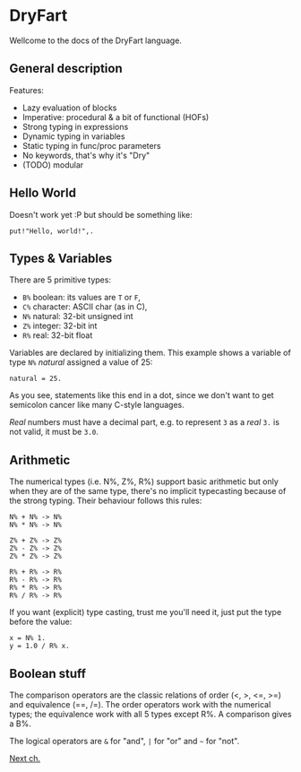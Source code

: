 # DryFart

Wellcome to the docs of the DryFart language.

## General description

Features:
* Lazy evaluation of blocks
* Imperative: procedural & a bit of functional (HOFs)
* Strong typing in expressions
* Dynamic typing in variables
* Static typing in func/proc parameters
* No keywords, that's why it's "Dry"
* (TODO) modular

## Hello World

Doesn't work yet :P but should be something like:

```
put!"Hello, world!",.
```

## Types & Variables

There are 5 primitive types:
* `B%` boolean: its values are `T` or `F`,
* `C%` character: ASCII char (as in C),
* `N%` natural: 32-bit unsigned int
* `Z%` integer: 32-bit int
* `R%` real: 32-bit float

Variables are declared by initializing them. This example shows a variable of
type `N%` _natural_ assigned a value of 25:

```
natural = 25.
```

As you see, statements like this end in a dot, since we don't want to get
semicolon cancer like many C-style languages.

_Real_ numbers must have a decimal part, e.g. to represent `3` as a _real_
`3.` is not valid, it must be `3.0`.

## Arithmetic

The numerical types (i.e. N%, Z%, R%) support basic arithmetic but only when
they are of the same type, there's no implicit typecasting because of the strong
typing. Their behaviour follows this rules:

```
N% + N% -> N%
N% * N% -> N%

Z% + Z% -> Z%
Z% - Z% -> Z%
Z% * Z% -> Z%

R% + R% -> R%
R% - R% -> R%
R% * R% -> R%
R% / R% -> R%
```

If you want (explicit) type casting, trust me you'll need it, just put the type
before the value:

```
x = N% 1.
y = 1.0 / R% x.
```

## Boolean stuff

The comparison operators are the classic relations of order (<, >, <=, >=) and
equivalence (==, /=). The order operators work with the numerical types; the
equivalence work with all 5 types except R%. A comparison gives a B%.

The logical operators are `&` for "and", `|` for "or" and `~` for "not".

[Next ch.](control.md)
